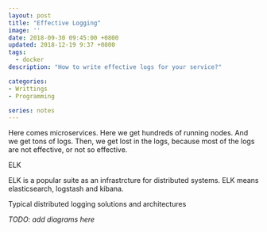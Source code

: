 ```yaml
---
layout: post
title: "Effective Logging"
image: ''
date: 2018-09-30 09:45:00 +0800
updated: 2018-12-19 9:37 +0800
tags: 
  - docker  
description: "How to write effective logs for your service?"

categories:
- Writtings
- Programming

series: notes
---
```


Here comes microservices. Here we get hundreds of running nodes. And we get tons of logs.
Then, we get lost in the logs, because most of the logs are not effective, or not so effective.


ELK

ELK is a popular suite as an infrastrcture for distributed systems. ELK means elasticsearch, logstash and kibana.

Typical distributed logging solutions and architectures 

*TODO: add diagrams here*

